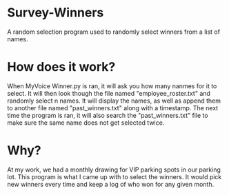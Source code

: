 # Survey-Winners
A random selection program used to randomly select winners from a list of names. 

# How does it work?
When MyVoice Winner.py is ran, it will ask you how many nanmes for it to select. It will then look though the file named "employee_roster.txt" and randomly select n names. It will display the names, as well as append them to another file named "past_winners.txt" along with a timestamp. The next time the program is ran, it will also search the "past_winners.txt" file to make sure the same name does not get selected twice. 

# Why?
At my work, we had a monthly drawing for VIP parking spots in our parking lot. This program is what I came up with to select the winners. It would pick new winners every time and keep a log of who won for any given month.
